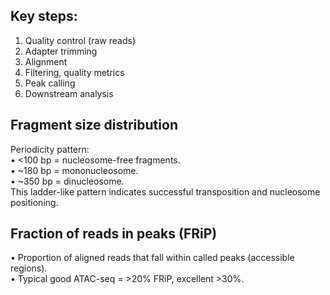 ## Key steps:

1.	Quality control (raw reads)
2.	Adapter trimming
3.	Alignment
4.	Filtering, quality metrics
5.	Peak calling
6.	Downstream analysis
## Fragment size distribution  
 Periodicity pattern:  
	•	<100 bp = nucleosome-free fragments.  
	•	~180 bp = mononucleosome.  
	•	~350 bp = dinucleosome.  
  This ladder-like pattern indicates successful transposition and nucleosome positioning.
## Fraction of reads in peaks (FRiP)  
•	Proportion of aligned reads that fall within called peaks (accessible regions).  
•	Typical good ATAC-seq = >20% FRiP, excellent >30%.
